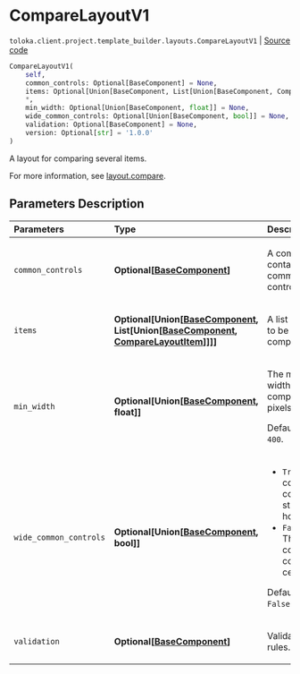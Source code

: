 # CompareLayoutV1
`toloka.client.project.template_builder.layouts.CompareLayoutV1` | [Source code](https://github.com/Toloka/toloka-kit/blob/v1.2.3/src/client/project/template_builder/layouts.py#L105)

```python
CompareLayoutV1(
    self,
    common_controls: Optional[BaseComponent] = None,
    items: Optional[Union[BaseComponent, List[Union[BaseComponent, CompareLayoutItem]]]] = None,
    *,
    min_width: Optional[Union[BaseComponent, float]] = None,
    wide_common_controls: Optional[Union[BaseComponent, bool]] = None,
    validation: Optional[BaseComponent] = None,
    version: Optional[str] = '1.0.0'
)
```

A layout for comparing several items.


For more information, see [layout.compare](https://toloka.ai/docs/template-builder/reference/layout.compare).

## Parameters Description

| Parameters | Type | Description |
| :----------| :----| :-----------|
`common_controls`|**Optional\[[BaseComponent](toloka.client.project.template_builder.base.BaseComponent.md)\]**|<p>A component containing common controls.</p>
`items`|**Optional\[Union\[[BaseComponent](toloka.client.project.template_builder.base.BaseComponent.md), List\[Union\[[BaseComponent](toloka.client.project.template_builder.base.BaseComponent.md), [CompareLayoutItem](toloka.client.project.template_builder.layouts.CompareLayoutItem.md)\]\]\]\]**|<p>A list of items to be compared.</p>
`min_width`|**Optional\[Union\[[BaseComponent](toloka.client.project.template_builder.base.BaseComponent.md), float\]\]**|<p>The minimum width of the component in pixels. </p><p>Default value: `400`.</p>
`wide_common_controls`|**Optional\[Union\[[BaseComponent](toloka.client.project.template_builder.base.BaseComponent.md), bool\]\]**|<ul> <li>`True` — The common controls are stretched horizontally.</li> <li>`False` — The common controls are centered.</li> </ul> <p></p><p>Default value: `False`.</p>
`validation`|**Optional\[[BaseComponent](toloka.client.project.template_builder.base.BaseComponent.md)\]**|<p>Validation rules.</p>
